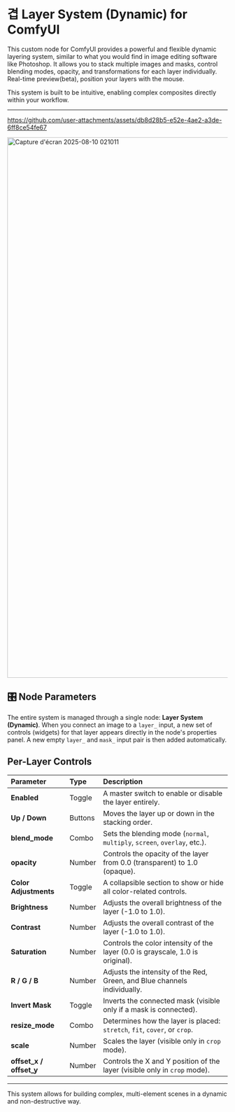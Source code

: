 # 겹 Layer System (Dynamic) for ComfyUI

This custom node for ComfyUI provides a powerful and flexible dynamic layering system, similar to what you would find in image editing software like Photoshop. It allows you to stack multiple images and masks, control blending modes, opacity, and transformations for each layer individually. Real-time preview(beta), position your layers with the mouse.

This system is built to be intuitive, enabling complex composites directly within your workflow.

-----


https://github.com/user-attachments/assets/db8d28b5-e52e-4ae2-a3de-6ff8ce54fe67


<img width="2557" height="1235" alt="Capture d'écran 2025-08-10 021011" src="https://github.com/user-attachments/assets/e319a062-5948-47a4-b88d-d8bd348fad95" />




## 🎛️ Node Parameters

The entire system is managed through a single node: **Layer System (Dynamic)**. When you connect an image to a `layer_` input, a new set of controls (widgets) for that layer appears directly in the node's properties panel. A new empty `layer_` and `mask_` input pair is then added automatically.

## Per-Layer Controls

| Parameter | Type | Description |
| :--- | :--- | :--- |
| **Enabled** | Toggle | A master switch to enable or disable the layer entirely. |
| **Up / Down** | Buttons | Moves the layer up or down in the stacking order. |
| **blend_mode** | Combo | Sets the blending mode (`normal`, `multiply`, `screen`, `overlay`, etc.). |
| **opacity** | Number | Controls the opacity of the layer from 0.0 (transparent) to 1.0 (opaque). |
| **Color Adjustments** | Toggle | A collapsible section to show or hide all color-related controls. |
| **Brightness** | Number | Adjusts the overall brightness of the layer (-1.0 to 1.0). |
| **Contrast** | Number | Adjusts the overall contrast of the layer (-1.0 to 1.0). |
| **Saturation** | Number | Controls the color intensity of the layer (0.0 is grayscale, 1.0 is original). |
| **R / G / B** | Number | Adjusts the intensity of the Red, Green, and Blue channels individually. |
| **Invert Mask** | Toggle | Inverts the connected mask (visible only if a mask is connected). |
| **resize_mode** | Combo | Determines how the layer is placed: `stretch`, `fit`, `cover`, or `crop`. |
| **scale** | Number | Scales the layer (visible only in `crop` mode). |
| **offset_x / offset_y** | Number | Controls the X and Y position of the layer (visible only in `crop` mode). |
-----


This system allows for building complex, multi-element scenes in a dynamic and non-destructive way.
